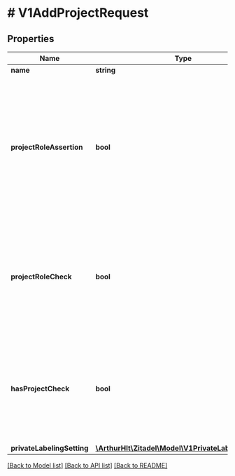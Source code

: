 # # V1AddProjectRequest

## Properties

Name | Type | Description | Notes
------------ | ------------- | ------------- | -------------
**name** | **string** |  |
**projectRoleAssertion** | **bool** | Enable this setting to have role information included in the user info endpoint. It is also dependent on your application settings to include it in tokens and other types. | [optional]
**projectRoleCheck** | **bool** | When enabled ZITADEL will check if a user has a role of this project assigned when login into an application of this project. | [optional]
**hasProjectCheck** | **bool** | When enabled ZITADEL will check if the organization of the user, that is trying to log in, has a grant to this project. | [optional]
**privateLabelingSetting** | [**\ArthurHlt\Zitadel\Model\V1PrivateLabelingSetting**](V1PrivateLabelingSetting.md) |  | [optional]

[[Back to Model list]](../../README.md#models) [[Back to API list]](../../README.md#endpoints) [[Back to README]](../../README.md)
